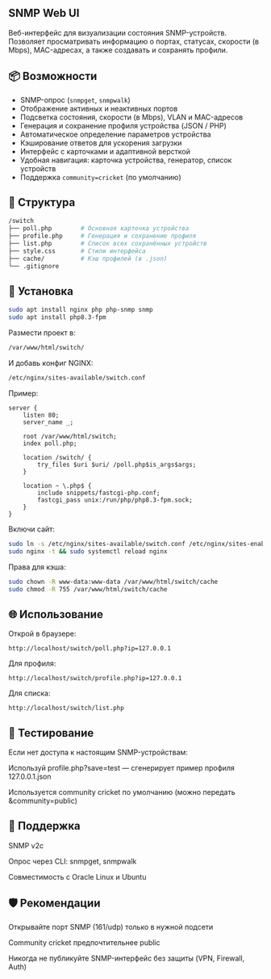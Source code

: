 ## SNMP Web UI

Веб-интерфейс для визуализации состояния SNMP-устройств. Позволяет просматривать информацию о портах, статусах, скорости (в Mbps), MAC-адресах, а также создавать и сохранять профили.

## 📦 Возможности

- SNMP-опрос (`snmpget`, `snmpwalk`)
- Отображение активных и неактивных портов
- Подсветка состояния, скорости (в Mbps), VLAN и MAC-адресов
- Генерация и сохранение профиля устройства (JSON / PHP)
- Автоматическое определение параметров устройства
- Кэширование ответов для ускорения загрузки
- Интерфейс с карточками и адаптивной версткой
- Удобная навигация: карточка устройства, генератор, список устройств
- Поддержка `community=cricket` (по умолчанию)

## 📂 Структура

```bash
/switch
├── poll.php        # Основная карточка устройства
├── profile.php     # Генерация и сохранение профиля
├── list.php        # Список всех сохранённых устройств
├── style.css       # Стили интерфейса
├── cache/          # Кэш профилей (в .json)
└── .gitignore
```


## 🚀 Установка

```bash
sudo apt install nginx php php-snmp snmp
sudo apt install php8.3-fpm
```

Размести проект в:

```bash
/var/www/html/switch/
```

И добавь конфиг NGINX:

```bash
/etc/nginx/sites-available/switch.conf
```

Пример:

```nginx
server {
    listen 80;
    server_name _;

    root /var/www/html/switch;
    index poll.php;

    location /switch/ {
        try_files $uri $uri/ /poll.php$is_args$args;
    }

    location ~ \.php$ {
        include snippets/fastcgi-php.conf;
        fastcgi_pass unix:/run/php/php8.3-fpm.sock;
    }
}
```

Включи сайт:

```bash
sudo ln -s /etc/nginx/sites-available/switch.conf /etc/nginx/sites-enabled/
sudo nginx -t && sudo systemctl reload nginx
```

Права для кэша:

```bash
sudo chown -R www-data:www-data /var/www/html/switch/cache
sudo chmod -R 755 /var/www/html/switch/cache
```

## 🌐 Использование
Открой в браузере:

```arduino
http://localhost/switch/poll.php?ip=127.0.0.1
```

Для профиля:

```arduino
http://localhost/switch/profile.php?ip=127.0.0.1
```

Для списка:

```arduino
http://localhost/switch/list.php
```

## 🧪 Тестирование
Если нет доступа к настоящим SNMP-устройствам:

Используй profile.php?save=test — сгенерирует пример профиля 127.0.0.1.json

Используется community cricket по умолчанию (можно передать &community=public)

## 📌 Поддержка
SNMP v2c

Опрос через CLI: snmpget, snmpwalk

Совместимость с Oracle Linux и Ubuntu

## 🛡 Рекомендации
Открывайте порт SNMP (161/udp) только в нужной подсети

Community cricket предпочтительнее public

Никогда не публикуйте SNMP-интерфейс без защиты (VPN, Firewall, Auth)
